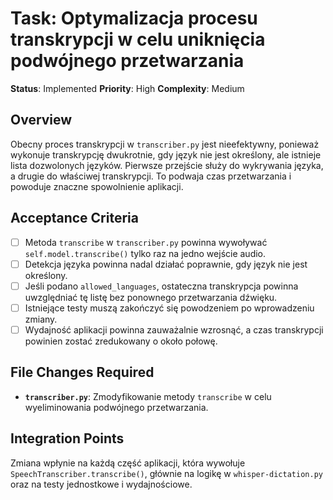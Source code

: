 # Task: Optymalizacja procesu transkrypcji w celu uniknięcia podwójnego przetwarzania
**Status**: Implemented
**Priority**: High
**Complexity**: Medium

## Overview
Obecny proces transkrypcji w `transcriber.py` jest nieefektywny, ponieważ wykonuje transkrypcję dwukrotnie, gdy język nie jest określony, ale istnieje lista dozwolonych języków. Pierwsze przejście służy do wykrywania języka, a drugie do właściwej transkrypcji. To podwaja czas przetwarzania i powoduje znaczne spowolnienie aplikacji.

## Acceptance Criteria
- [ ] Metoda `transcribe` w `transcriber.py` powinna wywoływać `self.model.transcribe()` tylko raz na jedno wejście audio.
- [ ] Detekcja języka powinna nadal działać poprawnie, gdy język nie jest określony.
- [ ] Jeśli podano `allowed_languages`, ostateczna transkrypcja powinna uwzględniać tę listę bez ponownego przetwarzania dźwięku.
- [ ] Istniejące testy muszą zakończyć się powodzeniem po wprowadzeniu zmiany.
- [ ] Wydajność aplikacji powinna zauważalnie wzrosnąć, a czas transkrypcji powinien zostać zredukowany o około połowę.

## File Changes Required
- **`transcriber.py`**: Zmodyfikowanie metody `transcribe` w celu wyeliminowania podwójnego przetwarzania.

## Integration Points
Zmiana wpłynie na każdą część aplikacji, która wywołuje `SpeechTranscriber.transcribe()`, głównie na logikę w `whisper-dictation.py` oraz na testy jednostkowe i wydajnościowe.
